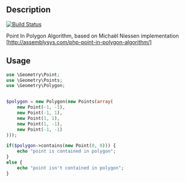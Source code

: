 Description
-----------
[![Build Status](https://travis-ci.org/pepin82/geometry.svg?branch=master)](https://travis-ci.org/pepin82/geometry/)

Point In Polygon Algorithm, based on Michaël Niessen implementation [http://assemblysys.com/php-point-in-polygon-algorithm/]

Usage
-----
```PHP
use \Geometry\Point;
use \Geometry\Points;
use \Geometry\Polygon;


$polygon = new Polygon(new Points(array(
    new Point(-1, -1),
    new Point(-1, 1),
    new Point(1, 1),
    new Point(1, -1),
    new Point(-1, -1)
)));

if($polygon->contains(new Point(0, 0))) {
    echo "point is contained in polygon";
}
else {
    echo "point isn't contained in polygon";
}
```
